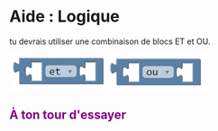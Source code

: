 # Aide : Logique

tu devrais utiliser une combinaison de blocs ET et OU.

![Bloc ET][bloc_et_]
![Bloc OU][bloc_ou_]


## <span style="color: #800080">À ton tour d'essayer</span>


[bloc_et_]:img/bloc_et.png
[bloc_ou_]:img/bloc_ou.png
